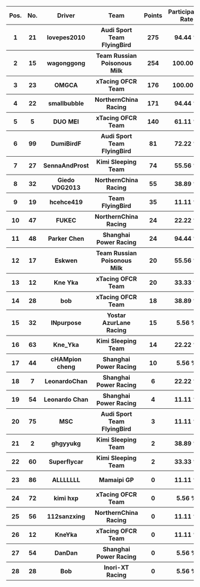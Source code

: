 <table style="width:100%">
	<tr>
		<th>Pos.</th>
		<th>No.</th>
		<th>Driver</th>
		<th>Team</th>
		<th>Points</th>
		<th>Participation Rate</th>
		<th>Win Rate</th>
		<th>Podium Rate</th>
		<th>Points Rate</th>
		<th>DNF Rate</th>
	</tr>
	<tr>
		<th>1</th>
		<th>21</th>
		<th>lovepes2010</th>
		<th>Audi Sport Team FlyingBird</th>
		<th>275</th>
		<th>94.44 %</th>
		<th>17.65 %</th>
		<th>82.35 %</th>
		<th>94.12 %</th>
		<th>5.88 %</th>
	</tr>
	<tr>
		<th>2</th>
		<th>15</th>
		<th>wagonggong</th>
		<th>Team Russian Poisonous Milk</th>
		<th>254</th>
		<th>100.00 %</th>
		<th>44.44 %</th>
		<th>55.56 %</th>
		<th>88.89 %</th>
		<th>22.22 %</th>
	</tr>
	<tr>
		<th>3</th>
		<th>23</th>
		<th>OMGCA</th>
		<th>xTacing OFCR Team</th>
		<th>176</th>
		<th>100.00 %</th>
		<th>16.67 %</th>
		<th>27.78 %</th>
		<th>94.44 %</th>
		<th>11.11 %</th>
	</tr>
	<tr>
		<th>4</th>
		<th>22</th>
		<th>smallbubble</th>
		<th>NorthernChina Racing</th>
		<th>171</th>
		<th>94.44 %</th>
		<th>0.00 %</th>
		<th>41.18 %</th>
		<th>94.12 %</th>
		<th>23.53 %</th>
	</tr>
	<tr>
		<th>5</th>
		<th>5</th>
		<th>DUO MEI</th>
		<th>xTacing OFCR Team</th>
		<th>140</th>
		<th>61.11 %</th>
		<th>9.09 %</th>
		<th>54.55 %</th>
		<th>90.91 %</th>
		<th>9.09 %</th>
	</tr>
	<tr>
		<th>6</th>
		<th>99</th>
		<th>DumiBirdF</th>
		<th>Audi Sport Team FlyingBird</th>
		<th>81</th>
		<th>72.22 %</th>
		<th>7.69 %</th>
		<th>15.38 %</th>
		<th>92.31 %</th>
		<th>0.00 %</th>
	</tr>
	<tr>
		<th>7</th>
		<th>27</th>
		<th>SennaAndProst</th>
		<th>Kimi Sleeping Team</th>
		<th>74</th>
		<th>55.56 %</th>
		<th>0.00 %</th>
		<th>40.00 %</th>
		<th>80.00 %</th>
		<th>20.00 %</th>
	</tr>
	<tr>
		<th>8</th>
		<th>32</th>
		<th>Giedo VDG2013</th>
		<th>NorthernChina Racing</th>
		<th>55</th>
		<th>38.89 %</th>
		<th>14.29 %</th>
		<th>14.29 %</th>
		<th>71.43 %</th>
		<th>57.14 %</th>
	</tr>
	<tr>
		<th>9</th>
		<th>19</th>
		<th>hcehce419</th>
		<th>Team FlyingBird</th>
		<th>35</th>
		<th>11.11 %</th>
		<th>50.00 %</th>
		<th>100.00 %</th>
		<th>100.00 %</th>
		<th>0.00 %</th>
	</tr>
	<tr>
		<th>10</th>
		<th>47</th>
		<th>FUKEC</th>
		<th>NorthernChina Racing</th>
		<th>24</th>
		<th>22.22 %</th>
		<th>0.00 %</th>
		<th>25.00 %</th>
		<th>100.00 %</th>
		<th>0.00 %</th>
	</tr>
	<tr>
		<th>11</th>
		<th>48</th>
		<th>Parker Chen</th>
		<th>Shanghai Power Racing</th>
		<th>24</th>
		<th>94.44 %</th>
		<th>0.00 %</th>
		<th>0.00 %</th>
		<th>35.29 %</th>
		<th>70.59 %</th>
	</tr>
	<tr>
		<th>12</th>
		<th>17</th>
		<th>Eskwen</th>
		<th>Team Russian Poisonous Milk</th>
		<th>20</th>
		<th>55.56 %</th>
		<th>0.00 %</th>
		<th>0.00 %</th>
		<th>50.00 %</th>
		<th>40.00 %</th>
	</tr>
	<tr>
		<th>13</th>
		<th>12</th>
		<th>Kne Yka</th>
		<th>xTacing OFCR Team</th>
		<th>20</th>
		<th>33.33 %</th>
		<th>0.00 %</th>
		<th>0.00 %</th>
		<th>50.00 %</th>
		<th>50.00 %</th>
	</tr>
	<tr>
		<th>14</th>
		<th>28</th>
		<th>bob</th>
		<th>xTacing OFCR Team</th>
		<th>18</th>
		<th>38.89 %</th>
		<th>0.00 %</th>
		<th>14.29 %</th>
		<th>42.86 %</th>
		<th>14.29 %</th>
	</tr>
	<tr>
		<th>15</th>
		<th>32</th>
		<th>INpurpose</th>
		<th>Yostar AzurLane Racing</th>
		<th>15</th>
		<th>5.56 %</th>
		<th>0.00 %</th>
		<th>100.00 %</th>
		<th>100.00 %</th>
		<th>0.00 %</th>
	</tr>
	<tr>
		<th>16</th>
		<th>63</th>
		<th>Kne_Yka</th>
		<th>Kimi Sleeping Team</th>
		<th>14</th>
		<th>22.22 %</th>
		<th>0.00 %</th>
		<th>0.00 %</th>
		<th>75.00 %</th>
		<th>25.00 %</th>
	</tr>
	<tr>
		<th>17</th>
		<th>44</th>
		<th>cHAMpion cheng</th>
		<th>Shanghai Power Racing</th>
		<th>10</th>
		<th>5.56 %</th>
		<th>0.00 %</th>
		<th>0.00 %</th>
		<th>100.00 %</th>
		<th>0.00 %</th>
	</tr>
	<tr>
		<th>18</th>
		<th>7</th>
		<th>LeonardoChan</th>
		<th>Shanghai Power Racing</th>
		<th>6</th>
		<th>22.22 %</th>
		<th>0.00 %</th>
		<th>0.00 %</th>
		<th>50.00 %</th>
		<th>50.00 %</th>
	</tr>
	<tr>
		<th>19</th>
		<th>54</th>
		<th>Leonardo Chan</th>
		<th>Shanghai Power Racing</th>
		<th>4</th>
		<th>11.11 %</th>
		<th>0.00 %</th>
		<th>0.00 %</th>
		<th>50.00 %</th>
		<th>0.00 %</th>
	</tr>
	<tr>
		<th>20</th>
		<th>75</th>
		<th>MSC</th>
		<th>Audi Sport Team FlyingBird</th>
		<th>3</th>
		<th>11.11 %</th>
		<th>0.00 %</th>
		<th>0.00 %</th>
		<th>100.00 %</th>
		<th>0.00 %</th>
	</tr>
	<tr>
		<th>21</th>
		<th>2</th>
		<th>ghgyyukg</th>
		<th>Kimi Sleeping Team</th>
		<th>2</th>
		<th>38.89 %</th>
		<th>0.00 %</th>
		<th>0.00 %</th>
		<th>42.86 %</th>
		<th>85.71 %</th>
	</tr>
	<tr>
		<th>22</th>
		<th>60</th>
		<th>Superflycar</th>
		<th>Kimi Sleeping Team</th>
		<th>2</th>
		<th>33.33 %</th>
		<th>0.00 %</th>
		<th>0.00 %</th>
		<th>66.67 %</th>
		<th>33.33 %</th>
	</tr>
	<tr>
		<th>23</th>
		<th>86</th>
		<th>ALLLLLLL</th>
		<th>Mamaipi GP</th>
		<th>0</th>
		<th>11.11 %</th>
		<th>0.00 %</th>
		<th>0.00 %</th>
		<th>0.00 %</th>
		<th>100.00 %</th>
	</tr>
	<tr>
		<th>24</th>
		<th>72</th>
		<th>kimi hxp</th>
		<th>xTacing OFCR Team</th>
		<th>0</th>
		<th>5.56 %</th>
		<th>0.00 %</th>
		<th>0.00 %</th>
		<th>0.00 %</th>
		<th>100.00 %</th>
	</tr>
	<tr>
		<th>25</th>
		<th>56</th>
		<th>112sanzxing</th>
		<th>NorthernChina Racing</th>
		<th>0</th>
		<th>11.11 %</th>
		<th>0.00 %</th>
		<th>0.00 %</th>
		<th>0.00 %</th>
		<th>50.00 %</th>
	</tr>
	<tr>
		<th>26</th>
		<th>12</th>
		<th>KneYka</th>
		<th>xTacing OFCR Team</th>
		<th>0</th>
		<th>11.11 %</th>
		<th>0.00 %</th>
		<th>0.00 %</th>
		<th>0.00 %</th>
		<th>100.00 %</th>
	</tr>
	<tr>
		<th>27</th>
		<th>54</th>
		<th>DanDan</th>
		<th>Shanghai Power Racing</th>
		<th>0</th>
		<th>5.56 %</th>
		<th>0.00 %</th>
		<th>0.00 %</th>
		<th>100.00 %</th>
		<th>100.00 %</th>
	</tr>
	<tr>
		<th>28</th>
		<th>28</th>
		<th>Bob</th>
		<th>Inori-XT Racing</th>
		<th>0</th>
		<th>5.56 %</th>
		<th>0.00 %</th>
		<th>0.00 %</th>
		<th>100.00 %</th>
		<th>100.00 %</th>
	</tr>
</table>